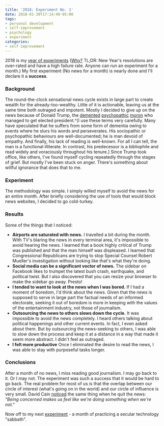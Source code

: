 ```yaml
---
title: '2018: Experiment No. 1'
date: 2018-01-30T17:14:49-05:00
tags:
- personal development
- self-improvement
- psychology
- experiment
categories:
- self-improvement
---
```

2018 is my [year of experiments](/2017/12/19/2018-A-year-of-experiments/) ([Why?](/2017/12/19/2018-A-year-of-experiments/) TL;DR: New Year's resolutions are over-rated and have a high failure rate. Anyone can run an experiment for a month.) My first experiment (No news for a month) is nearly done and I'll declare it a **success**.

### Background

The round-the-clock sensational news cycle exists in large part to create wealth for the already-too-wealthy. Little of it is actionable, leaving us at the same time both outraged and impotent. Mostly I decided to give up on the news because of Donald Trump, the [demented](https://www.theatlantic.com/health/archive/2018/01/trump-cog-decline/548759/) [psychopathic](https://www.nbcnews.com/meet-the-press/video/david-plouffe-calls-donald-trump-a-psychopath-753054275509) [moron](https://www.theatlantic.com/politics/archive/2018/01/americas-first-post-text-president/549794/) who managed to get elected president.^[I use these terms very carefully. Many have speculated that he suffers from some form of dementia owing to events where he slurs his words and perseverates. His sociopathic or psychopathic behaviours are well-documented; he is man devoid of empathy. And finally, his lack of reading is well-known. For all I can tell, the man is a functional illiterate. In contrast, his predecessor is a bibliophile and read widely and voraciously throughout his tenure.] Since Trump took office, like others, I've found myself cycling repeatedly through the stages of grief. But mostly I've been stuck on anger. There's something about willful ignorance that does that to me.

### Experiment

The methodology was simple. I simply willed myself to avoid the news for an entire month. After briefly considering the use of tools that would block news websites, I decided to go cold-turkey.

### Results

Some of the things that I noticed:

- **Airports are saturated with news.** I travelled a bit during the month. With TV's blaring the news in every terminal area, it's impossible to avoid hearing the news. I learned that a book highly critical of Trump was published and that the man himself was displeased. I learned that Congressional Republicans are trying to stop Special Counsel Robert Mueller's investigation without looking like that's what they're doing.
- **Social media can be a significant vector of news.** The sidebar on Facebook likes to trumpet the latest bush crash, earthquake, and political twist. But I also discovered that you can resize your browser to make the sidebar go away. Presto!
- **I tended to want to look at the news when I was bored.** If I had a moment of boredom, I'd think about the news. Given that the news is supposed to serve in large part the factual needs of an informed electorate, seeking it out of boredom is more in keeping with the values of the entertainment industry, not those of journalism.
- **Outsourcing the news to others slows down the cycle.** It was impossible to avoid the news completely. I heard others talking about political happenings and other current events. In fact, I even asked about them. But by outsourcing the news-seeking to others, I was able to slow down the process and keep it at a distance in a way that made it seem more abstract. I didn't feel as outraged.
- **I felt more productive** Once I eliminated the desire to read the news, I was able to stay with purposeful tasks longer.

### Conclusions

After a month of no news, I miss reading good journalism. I may go back to it. Or I may not. The experiment was such a success that it would be hard to go back. The real problem for most of us is that the overlap between our circle of interest (what's going on in the world) and our circle of influence is very small. David Cain [noticed](http://www.raptitude.com/2016/12/five-things-you-notice-when-you-quit-the-news/) the same thing when he quit the news: _"Being concerned makes us feel like we're doing something when we're not."_

Now off to my next [experiment](/2017/12/19/2018-A-year-of-experiments/) - a month of practicing a secular technology "sabbath".
